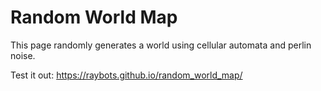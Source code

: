 # Random World Map

This page randomly generates a world using cellular automata and perlin noise.

Test it out:
https://raybots.github.io/random_world_map/
